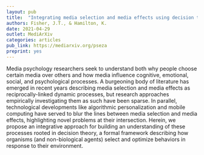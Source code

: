 ```yaml
---
layout: pub
title:  "Integrating media selection and media effects using decision theory"
authors: Fisher, J.T., & Hamilton, K.
date: 2021-04-29
outlet: MediArXiv
categories: articles
pub_link: https://mediarxiv.org/pseza
preprint: yes
---
```


Media psychology researchers seek to understand both why people choose certain media over others and how media influence cognitive, emotional, social, and psychological processes. A burgeoning body of literature has emerged in recent years describing media selection and media effects as reciprocally-linked dynamic processes, but research approaches empirically investigating them as such have been sparse. In parallel, technological developments like algorithmic personalization and mobile computing have served to blur the lines between media selection and media effects, highlighting novel problems at their intersection. Herein, we propose an integrative approach for building an understanding of these processes rooted in decision theory, a formal framework describing how organisms (and non-biological agents) select and optimize behaviors in response to their environment.
